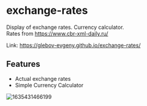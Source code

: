 # exchange-rates
Display of exchange rates. Currency calculator.<br>
Rates from https://www.cbr-xml-daily.ru/


Link: https://glebov-evgeny.github.io/exchange-rates/

## Features ##

* Actual exchange rates
* Simple Currency Calculator


![1635431466199](https://user-images.githubusercontent.com/35433087/139277294-d800ce8f-65c8-4b61-9295-501e21b85a3f.jpg)
